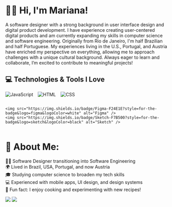 # 👩‍💻 Hi, I'm Mariana!
A software designer with a strong background in user interface design and digital product development. I have experience creating user-centered digital products and am currently expanding my skills in computer science and software engineering. Originally from Rio de Janeiro, I'm half Brazilian and half Portuguese. My experiences living in the U.S., Portugal, and Austria have enriched my perspective on everything, allowing me to approach challenges with a unique cultural background. Always eager to learn and collaborate, I’m excited to contribute to meaningful projects! 

## 💻 Technologies & Tools I Love

<div style="display: flex; flex-wrap: wrap; gap: 15px;">
    <img src="https://img.shields.io/badge/JavaScript-F7DF1E?style=for-the-badge&logo=javascript&logoColor=black" alt="JavaScript" />
    <img src="https://img.shields.io/badge/HTML-E34F26?style=for-the-badge&logo=html5&logoColor=white" alt="HTML" />
    <img src="https://img.shields.io/badge/CSS-1572B6?style=for-the-badge&logo=css3&logoColor=white" alt="CSS" />
    
    <img src="https://img.shields.io/badge/Figma-F24E1E?style=for-the-badge&logo=figma&logoColor=white" alt="Figma" />
    <img src="https://img.shields.io/badge/Sketch-F7B500?style=for-the-badge&logo=sketch&logoColor=black" alt="Sketch" />
</div>

# 💫 About Me:
👩‍💻 Software Designer transitioning into Software Engineering<br>🌍 Lived in Brazil, USA, Portugal, and now Austria<br>🎓 Studying computer science to broaden my tech skills<br>💻 Experienced with mobile apps, UI design, and design systems<br>🍴 Fun fact: I enjoy cooking and experimenting with new recipes!

<div> 
  <a href = "mailto: 1mariana.magalhaes1@gmail.com"><img src="https://img.shields.io/badge/-Gmail-%23333?style=for-the-badge&logo=gmail&logoColor=white" target="_blank"></a>
  <a href="https://www.linkedin.com/in/mariana-magalhaess/" target="_blank"><img src="https://img.shields.io/badge/-LinkedIn-%230077B5?style=for-the-badge&logo=linkedin&logoColor=white" target="_blank"></a> 
</div>

